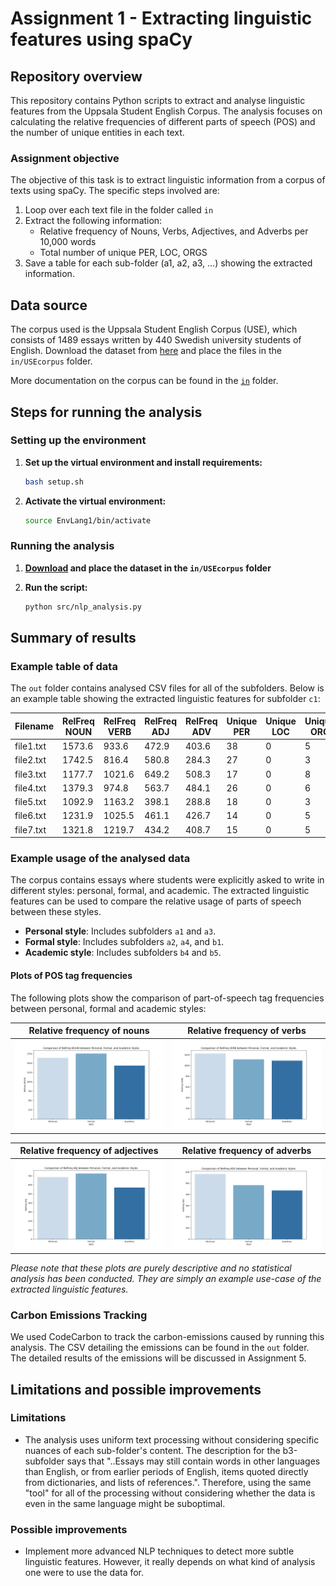 # Assignment 1 - Extracting linguistic features using spaCy

## Repository overview
This repository contains Python scripts to extract and analyse linguistic features from the Uppsala Student English Corpus. The analysis focuses on calculating the relative frequencies of different parts of speech (POS) and the number of unique entities in each text.

### Assignment objective
The objective of this task is to extract linguistic information from a corpus of texts using spaCy. The specific steps involved are:
1. Loop over each text file in the folder called `in`
2. Extract the following information:
    - Relative frequency of Nouns, Verbs, Adjectives, and Adverbs per 10,000 words
    - Total number of unique PER, LOC, ORGS
3. Save a table for each sub-folder (a1, a2, a3, ...) showing the extracted information.

## Data source
The corpus used is the Uppsala Student English Corpus (USE), which consists of 1489 essays written by 440 Swedish university students of English. Download the dataset from [here](https://ota.bodleian.ox.ac.uk/repository/xmlui/handle/20.500.12024/2457?show=full) and place the files in the `in/USEcorpus` folder.

More documentation on the corpus can be found in the [`in`](https://github.com/BayesianBoi/cds-language/blob/main/assignments/assignment%201/in/USEcorpus_description.md) folder.

## Steps for running the analysis

### Setting up the environment
1. **Set up the virtual environment and install requirements:**
    ```bash
    bash setup.sh
    ```
2. **Activate the virtual environment:**
    ```bash
    source EnvLang1/bin/activate
    ```

### Running the analysis
1. **[Download](https://ota.bodleian.ox.ac.uk/repository/xmlui/handle/20.500.12024/2457?show=full) and place the dataset in the `in/USEcorpus` folder**

2. **Run the script:**
    ```bash
    python src/nlp_analysis.py
    ```
## Summary of results

### Example table of data 
The `out` folder contains analysed CSV files for all of the subfolders. Below is an example table showing the extracted linguistic features for subfolder `c1`:

| Filename | RelFreq NOUN | RelFreq VERB | RelFreq ADJ | RelFreq ADV | Unique PER | Unique LOC | Unique ORG |
|----------|---------------|--------------|-------------|-------------|------------|------------|------------|
| file1.txt | 1573.6 | 933.6 | 472.9 | 403.6 | 38 | 0 | 5 |
| file2.txt | 1742.5 | 816.4 | 580.8 | 284.3 | 27 | 0 | 3 |
| file3.txt | 1177.7 | 1021.6 | 649.2 | 508.3 | 17 | 0 | 8 |
| file4.txt | 1379.3 | 974.8 | 563.7 | 484.1 | 26 | 0 | 6 |
| file5.txt | 1092.9 | 1163.2 | 398.1 | 288.8 | 18 | 0 | 3 |
| file6.txt | 1231.9 | 1025.5 | 461.1 | 426.7 | 14 | 0 | 5 |
| file7.txt | 1321.8 | 1219.7 | 434.2 | 408.7 | 15 | 0 | 5 |

### Example usage of the analysed data
The corpus contains essays where students were explicitly asked to write in different styles: personal, formal, and academic. The extracted linguistic features can be used to compare the relative usage of parts of speech between these styles.

- **Personal style**: Includes subfolders `a1` and `a3`.
- **Formal style**: Includes subfolders `a2`, `a4`, and `b1`.
- **Academic style**: Includes subfolders `b4` and `b5`.

#### Plots of POS tag frequencies
The following plots show the comparison of part-of-speech tag frequencies between personal, formal and academic styles:

Relative frequency of nouns | Relative frequency of verbs 
:-------------------------:|:-------------------------:
![](https://github.com/BayesianBoi/cds-language/blob/main/assignments/assignment%201/out/RelFreq%20NOUN_comparison.png) |  ![](https://github.com/BayesianBoi/cds-language/blob/main/assignments/assignment%201/out/RelFreq%20VERB_comparison.png)

Relative frequency of adjectives | Relative frequency of adverbs
:-------------------------:|:-------------------------:
![](https://github.com/BayesianBoi/cds-language/blob/main/assignments/assignment%201/out/RelFreq%20ADJ_comparison.png) |  ![](https://github.com/BayesianBoi/cds-language/blob/main/assignments/assignment%201/out/RelFreq%20ADV_comparison.png)

*Please note that these plots are purely descriptive and no statistical analysis has been conducted. They are simply an example use-case of the extracted linguistic features.*


### Carbon Emissions Tracking
We used CodeCarbon to track the carbon-emissions caused by running this analysis. The CSV detailing the emissions can be found in the `out` folder. The detailed results of the emissions will be discussed in Assignment 5.

## Limitations and possible improvements

### Limitations
- The analysis uses uniform text processing without considering specific nuances of each sub-folder's content. The description for the b3-subfolder says that "..Essays may still contain words in other languages than English, or from earlier periods of English, items quoted directly from dictionaries, and lists of references.".
  Therefore, using the same "tool" for all of the processing without considering whether the data is even in the same language might be suboptimal.

### Possible improvements
- Implement more advanced NLP techniques to detect more subtle linguistic features. However, it really depends on what kind of analysis one were to use the data for.

